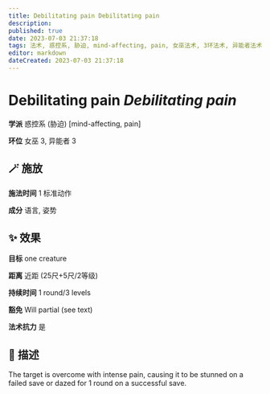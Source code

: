 ```yaml
---
title: Debilitating pain Debilitating pain
description: 
published: true
date: 2023-07-03 21:37:18
tags: 法术, 惑控系, 胁迫, mind-affecting, pain, 女巫法术, 3环法术, 异能者法术
editor: markdown
dateCreated: 2023-07-03 21:37:18
---
```


# **Debilitating pain** *Debilitating pain*

**学派** 惑控系 (胁迫) \[mind-affecting, pain\] 

**环位** 女巫 3, 异能者 3

## 🪄 施放

**施法时间** 1 标准动作

**成分** 语言, 姿势

## ✨ 效果 

**目标** one creature 

**距离** 近距 (25尺+5尺/2等级)  

**持续时间** 1 round/3 levels 

**豁免** Will partial (see text)

**法术抗力** 是

## 📖 描述

The target is overcome with intense pain, causing it to be stunned on a failed save or dazed for 1 round on a successful save.
    
